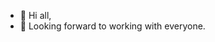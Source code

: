 - 👋 Hi all, 
- 💞️ Looking forward to working with everyone.

<!---
Souadqa/Souadqa is a ✨ special ✨ repository because its `README.md` (this file) appears on your GitHub profile.
You can click the Preview link to take a look at your changes.
--->
